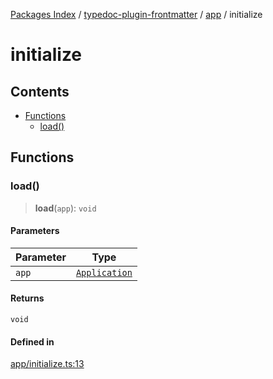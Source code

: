 [Packages Index](../../../../README.md) / [typedoc-plugin-frontmatter](../../../README.md) / [app](../../README.md) / initialize

# initialize

## Contents

* [Functions](#functions)
  * [load()](#load)

## Functions

### load()

> **load**(`app`): `void`

#### Parameters

| Parameter | Type                                                              |
| --------- | ----------------------------------------------------------------- |
| `app`     | [`Application`](https://typedoc.org/api/classes/Application.html) |

#### Returns

`void`

#### Defined in

[app/initialize.ts:13](https://github.com/typedoc2md/typedoc-plugin-markdown/blob/ca82c8abd3682b5495f6a7750ba0ce30ff4e4f1e/packages/typedoc-plugin-frontmatter/src/app/initialize.ts#L13)
